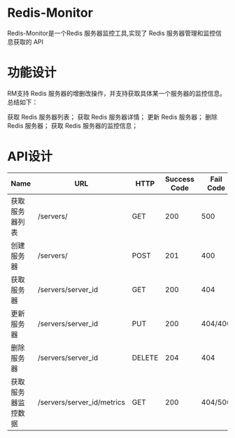 # Redis-Monitor
Redis-Monitor是一个Redis 服务器监控工具,实现了 Redis 服务器管理和监控信息获取的 API
# 功能设计
RM支持 Redis 服务器的增删改操作，并支持获取具体某一个服务器的监控信息。总结如下：

获取 Redis 服务器列表；
获取 Redis 服务器详情；
更新 Redis 服务器；
删除 Redis 服务器；
获取 Redis 服务器的监控信息；
# API设计
|Name|URL|HTTP|Success Code|Fail Code|
|---|---|---|---|---|
|获取服务器列表 | /servers/| GET|200|500|
|创建服务器 | /servers/| POST|201|400|
|获取服务器 | /servers/server_id| GET|200|404|
|更新服务器 | /servers/server_id| PUT|200|404/400|
|删除服务器 | /servers/server_id| DELETE|204|404|
|获取服务器监控数据 | /servers/server_id/metrics| GET| 200 | 404/500|



